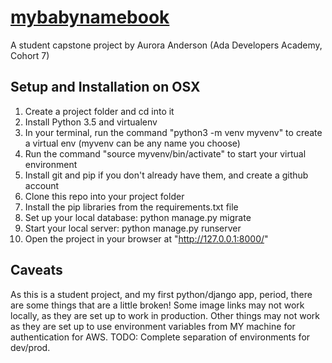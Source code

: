 # [mybabynamebook](https://www.mybabynamebook.com)
A student capstone project by Aurora Anderson (Ada Developers Academy, Cohort 7)

## Setup and Installation on OSX

1. Create a project folder and cd into it
2. Install Python 3.5 and virtualenv
2. In your terminal, run the command "python3 -m venv myvenv" to create a virtual env (myvenv can be any name you choose)
3. Run the command "source myvenv/bin/activate" to start your virtual environment
4. Install git and pip if you don't already have them, and create a github account
5. Clone this repo into your project folder
6. Install the pip libraries from the requirements.txt file
7. Set up your local database: python manage.py migrate
8. Start your local server: python manage.py runserver
9. Open the project in your browser at "http://127.0.0.1:8000/"

## Caveats

As this is a student project, and my first python/django app, period, there are some things that are a little broken! Some image links may not work locally, as they are set up to work in production. Other things may not work as they are set up to use environment variables from MY machine for authentication for AWS. TODO: Complete separation of environments for dev/prod.
